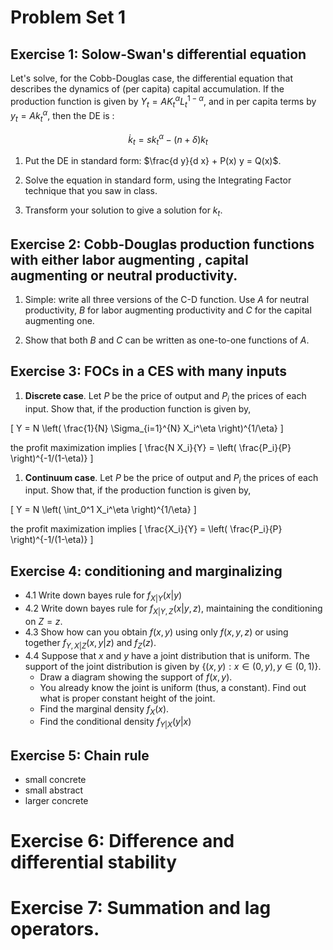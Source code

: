 Problem Set 1
========================================================

## Exercise 1: Solow-Swan's differential equation

Let's solve, for the Cobb-Douglas case, the differential equation that describes the dynamics of (per capita) capital accumulation. If the production function is given by $Y_t = A K_t^\alpha L_t^{1-\alpha}$, and in per capita terms by $y_t = A k_t^{\alpha}$, then the DE is :

$$
\begin{equation}\label{kdiffeq}
\dot{k}_t = s k_t^{\alpha} - (n + \delta) k_t
\end{equation}
$$


1. Put the DE in standard form: $\frac{d y}{d x} + P(x) y = Q(x)$.


2. Solve the equation in standard form, using the Integrating Factor technique that you saw in class.


3. Transform your solution to give a solution for $k_t$.

## Exercise 2: Cobb-Douglas production functions with either labor augmenting , capital augmenting or neutral productivity.

1. Simple: write all three versions of the C-D function. Use $A$ for neutral productivity, $B$ for labor augmenting productivity and $C$ for the capital augmenting one. 

2. Show that both $B$ and $C$ can be written as one-to-one functions of $A$. 

## Exercise 3: FOCs in a CES with many inputs

1. **Discrete case**. Let $P$ be the price of output and $P_i$ the prices of each input. Show that, if the production function is given by,

\[
Y = N \left( \frac{1}{N} \Sigma_{i=1}^{N} X_i^\eta \right)^{1/\eta} 
\]

the profit maximization implies
\[
\frac{N X_i}{Y} = \left( \frac{P_i}{P}  \right)^{-1/(1-\eta)} 
\]

1. **Continuum case**. Let $P$ be the price of output and $P_i$ the prices of each input. Show that, if the production function is given by,

\[
Y = N \left( \int_0^1 X_i^\eta \right)^{1/\eta} 
\]

the profit maximization implies
\[
\frac{X_i}{Y} = \left( \frac{P_i}{P}  \right)^{-1/(1-\eta)} 
\]

## Exercise 4: conditioning and marginalizing 

+ 4.1 Write down bayes rule for $f_{X|Y}(x|y)$ 
+ 4.2 Write down bayes rule for $f_{X|Y,Z}(x|y,z)$, maintaining the conditioning on $Z=z$.
+ 4.3 Show how  can you obtain $f(x,y)$ using only $f(x,y,z$) or using together $f_{Y,X|Z}(x,y|z)$ and $f_{Z}(z)$. 
+ 4.4 Suppose that $x$ and $y$ have a joint distribution that is uniform. The support of the joint distribution is given by $\{(x,y): x \in (0,y), y \in (0,1)\}$.
   - Draw a diagram showing the support of $f(x,y)$.
   - You already know the joint is uniform (thus, a constant). Find out what is proper constant height of the joint.
   - Find the marginal density  $f_X(x)$.
   - Find the conditional density $f_{Y|X}(y|x)$ 



## Exercise 5: Chain rule
+ small concrete
+ small abstract
+ larger concrete

# Exercise 6: Difference and differential stability

# Exercise 7: Summation and lag operators.
